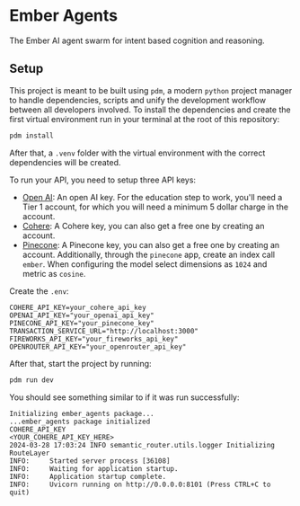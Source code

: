 # Ember Agents

The Ember AI agent swarm for intent based cognition and reasoning.

## Setup
This project is meant to be built using `pdm`, a modern `python` project manager to
handle dependencies, scripts and unify the development workflow between all developers
involved. To install the dependencies and create the first virtual environment run
in your terminal at the root of this repository:

```bash
pdm install
```

After that, a `.venv` folder with the virtual environment with the correct dependencies
will be created.

To run your API, you need to setup three API keys:
- [Open AI](https://openai.com/): An open AI key. For the education step to work, you'll need a Tier 1 account, for which you will need a minimum 5 dollar charge in the account.
- [Cohere](https://cohere.com/): A Cohere key, you can also get a free one by creating an account.
- [Pinecone](https://app.pinecone.io/): A Pinecone key, you can also get a free one by creating an account. Additionally, through the `pinecone` app, create an index call `ember`. When configuring the model select dimensions as `1024` and metric as `cosine`.

Create the `.env`:

```
COHERE_API_KEY=your_cohere_api_key
OPENAI_API_KEY="your_openai_api_key"
PINECONE_API_KEY="your_pinecone_key"
TRANSACTION_SERVICE_URL="http://localhost:3000"
FIREWORKS_API_KEY="your_fireworks_api_key"
OPENROUTER_API_KEY="your_openrouter_api_key"
```

After that, start the project by running:

```bash
pdm run dev
```

You should see something similar to if it was run successfully:

```
Initializing ember_agents package...
...ember_agents package initialized
COHERE_API_KEY
<YOUR_COHERE_API_KEY_HERE>
2024-03-28 17:03:24 INFO semantic_router.utils.logger Initializing RouteLayer
INFO:     Started server process [36108]
INFO:     Waiting for application startup.
INFO:     Application startup complete.
INFO:     Uvicorn running on http://0.0.0.0:8101 (Press CTRL+C to quit)
```
